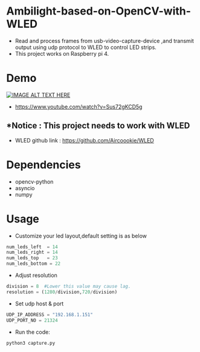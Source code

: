 # Ambilight-based-on-OpenCV-with-WLED
* Read and process frames from usb-video-capture-device ,and transmit output using udp protocol to WLED to control LED strips.
* This project works on Raspberry pi 4.

# Demo
[![IMAGE ALT TEXT HERE](https://img.youtube.com/vi/Sus72gKCD5g/0.jpg)](https://www.youtube.com/watch?v=Sus72gKCD5g)
* https://www.youtube.com/watch?v=Sus72gKCD5g

## *Notice : This project needs to work with WLED
* WLED github link : https://github.com/Aircoookie/WLED

# Dependencies
* opencv-python
* asyncio
* numpy
# Usage
* Customize your led layout,default setting is as below
```py
num_leds_left  = 14
num_leds_right = 14
num_leds_top   = 23
num_leds_bottom = 22
```
* Adjust resolution

```py
division = 8  #Lower this value may cause lag.
resolution = (1280/division,720/division) 
```

* Set udp host & port
```py
UDP_IP_ADDRESS = "192.168.1.151"
UDP_PORT_NO = 21324
```
* Run the code:
```bash
python3 capture.py
```
